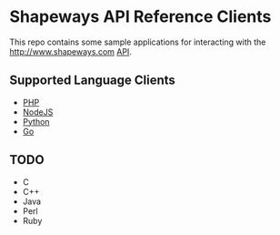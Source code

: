Shapeways API Reference Clients
===============================

This repo contains some sample applications for interacting with
the http://www.shapeways.com [API](http://developers.shapeways.com).

## Supported Language Clients

- [PHP](http://github.com/Shapeways/php-shapeways)
- [NodeJS](http://github.com/Shapeways/node-shapeways)
- [Python](http://github.com/Shapeways/python-shapeways)
- [Go](http://github.com/Shapeways/go-shapeways)

## TODO

- C
- C++
- Java
- Perl
- Ruby
